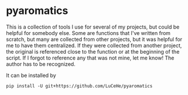 # pyaromatics

This is a collection of tools I use for several of my projects, but could be helpful for somebody else. Some are functions that I've written from scratch, 
but many are collected from other projects, but it was helpful for me to have them centralized. If they were collected from another project, the original
is referenced close to the function or at the beginning of the script. If I forgot to reference any that was not mine, let me know! The author has to be recognized.

It can be installed by 

```pip install -U git+https://github.com/LuCeHe/pyaromatics```

